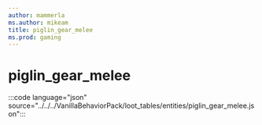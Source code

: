 ```yaml
---
author: mammerla
ms.author: mikeam
title: piglin_gear_melee
ms.prod: gaming
---
```


# piglin_gear_melee 

:::code language="json" source="../../../VanillaBehaviorPack/loot_tables/entities/piglin_gear_melee.json":::